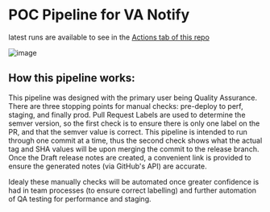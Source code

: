 # POC Pipeline for VA Notify
latest runs are available to see in the [Actions tab of this repo](https://github.com/dialectic-devops/demo-api/actions/workflows/cd-pipeline.yml)

![image](https://github.com/dialectic-devops/demo-api/assets/107153866/d25072bd-f9a7-4112-a8f4-8755b24071ac)


## How this pipeline works:

This pipeline was designed with the primary user being Quality Assurance. 
There are three stopping points for manual checks: pre-deploy to perf, staging, and finally prod. 
Pull Request Labels are used to determine the semver version, so the first check is to ensure there is only one label on the PR, and that the semver value is correct. 
This pipeline is intended to run through one commit at a time, thus the second check shows what the actual tag and SHA values will be upon merging the commit to the release branch. 
Once the Draft release notes are created, a convenient link is provided to ensure the generated notes (via GitHub's API) are accurate. 


Idealy these manually checks will be automated once greater confidence is had in team processes (to ensure correct labelling) and further automation of QA testing for performance and staging. 

